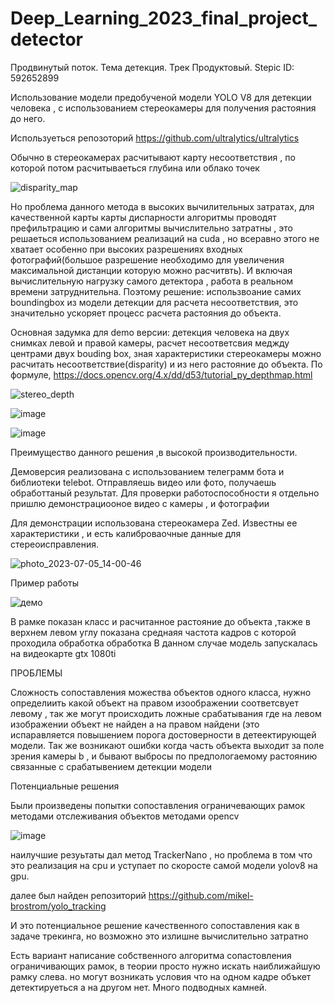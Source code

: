 # Deep_Learning_2023_final_project_detector

Продвинутый поток. Тема детекция. Трек  Продуктовый.
Stepic  ID: 592652899

Использование модели предобученой модели  YOLO V8 для детекции человека , с использованием стереокамеры для получения растояния до него.

Используеться репозоторий https://github.com/ultralytics/ultralytics


Обычно в стереокамерах расчитывают карту несоответствия ,  по которой потом расчитываеться глубина или облако точек


![disparity_map](https://github.com/wvw321/Deep_Learning_2023_final_project_detector/assets/62586788/8fa0c25f-c5c6-4d94-8bbe-1b38bf03e66f)

Но проблема данного метода в высоких вычилительных затратах, для качественной карты карты диспарности алгоритмы проводят префильтрацию и сами алгоритмы вычислительно затратны , это решаеться использованием реализаций на cuda , но всеравно этого не хватает особенно при высоких разрешениях входных фотографий(большое разрешение необходимо для увеличения максимальной дистанции которую можно расчитвть). И включая вычислительную нагрузку самого детектора , работа в реальном времени затруднительна.
Поэтому решение: использвоание самих boundingbox из модели детекции для расчета несоответствия,
это значительно ускоряет процесс расчета растояния до объекта.  

Основная задумка для demo версии: детекция человека на двух снимках левой и правой камеры, расчет несоответсвия меджду центрами двух bouding box, зная характеристики стереокамеры можно расчитать
несоответствие(disparity) и из него  растояние до объекта.
По формуле, https://docs.opencv.org/4.x/dd/d53/tutorial_py_depthmap.html




![stereo_depth](https://github.com/wvw321/Deep_Learning_2023_final_project_detector/assets/62586788/a5f6a10a-58fc-47fb-afea-fe1cb7a480fe)

![image](https://github.com/wvw321/Deep_Learning_2023_final_project_detector/assets/62586788/cfb3d866-2e2c-4d26-a099-434bb87dbe55)


![image](https://github.com/wvw321/Deep_Learning_2023_final_project_detector/assets/62586788/e7f6a795-a2e0-4b7a-b5c0-bab353cebaf3)

Преимущество данного решения ,в высокой производительности. 

Демоверсия реализована с использованием телеграмм бота и библиотеки telebot.
Отправляешь видео или фото, получаешь обработтаный результат. Для проверки работоспособности я отдельно пришлю  демонстрациооное видео  с камеры , и фотографии

Для демонстрации использована стереокамера Zed. Известны ее характеристики , и есть калиброваочные данные для стереоисправления.


![photo_2023-07-05_14-00-46](https://github.com/wvw321/Deep_Learning_2023_final_project_detector/assets/62586788/5757b442-20d4-4f34-8d45-6aa244648641)


Пример работы 

![демо](https://github.com/wvw321/Deep_Learning_2023_final_project_detector/assets/62586788/1608e815-8365-4da3-8305-deca8fc671e4)

В рамке показан класс и расчитанное растояние до объекта
,также в верхнем левом углу показана среднаяя частота  кадров с которой проходила обработка обработка
В данном случае модель запускалась на видеокарте gtx 1080ti 

ПРОБЛЕМЫ 

Сложность сопоставления можества объектов одного класса, нужно определиить какой объект на правом изоображении соответсвует левому , так же могут происходить  ложные срабатывания  где на левом изображении объект не найден а на правом найдени (это испаравляется повышением порога достоверности в детеектирующей модели.
Так же возникают ошибки когда часть объекта выходит за поле зрения камеры b , и бывают выбросы по предпологаемому растоянию связанные с срабатывением детекции модели 

Потенциальные решения 

Были произведены попытки сопоставления ограничевающих рамок методами отслеживания объектов методами opencv

![image](https://github.com/wvw321/Deep_Learning_2023_final_project_detector/assets/62586788/6d066b90-f2a9-4b8d-a198-7ba88b360b02)

наилучшие резуьтаты дал метод TrackerNano , но проблема в том что это реализация на cpu и уступает по скоросте самой модели yolov8 на gpu.

далее был найден репозиторий https://github.com/mikel-brostrom/yolo_tracking

И это потенциальное решение качественного сопоставления как в задаче трекинга, но возможно это излишне вычислительно затратно

Есть вариант написание собственного алгоритма сопастовления ограничивающих рамок, в теории просто нужно искать наиближайшую рамку слева.
но могут возникать условия что на одном кадре объкет детектируеться а на другом нет. Много подводных камней.



